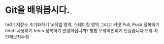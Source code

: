 # Git을 배워봅시다.

\nGit 저장소 초기화하기
\n작업 영역, 스테이징 영역 그리고 커밋
Pull, Push 정복하기
fetch 사용하기
fetch 정복하기
안녕하십니까?
병합
오류확인하기
반갑습니다
오류
확인해보자수정
